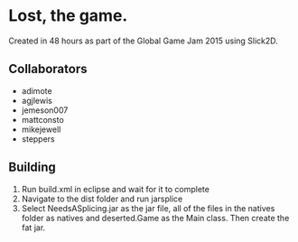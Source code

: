# Lost, the game.

Created in 48 hours as part of the Global Game Jam 2015 using Slick2D.

## Collaborators

* adimote
* agjlewis
* jemeson007
* mattconsto
* mikejewell
* steppers

## Building

1. Run build.xml in eclipse and wait for it to complete
2. Navigate to the dist folder and run jarsplice
3. Select NeedsASplicing.jar as the jar file, all of the files in the natives folder as natives and deserted.Game as the Main class. Then create the fat jar.